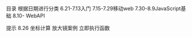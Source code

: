 目录
根据日期进行分类
6.21-7.13入门
7.15-7.29移动web
7.30-8.9JavaScript基础
8.10- WebAPI

提示
8.26 坐标计算 放大镜案例 立即执行函数 